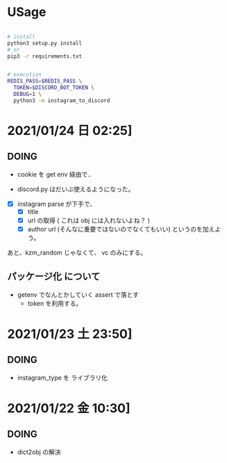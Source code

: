 # USage

```bash

# install
python3 setup.py install
# or
pip3 -r requirements.txt


# execution
REDIS_PASS=$REDIS_PASS \
  TOKEN=$DISCORD_BOT_TOKEN \
  DEBUG=1 \
  python3 -m instagram_to_discord
```

# 2021/01/24 日 02:25]

## DOING

- cookie を get env 経由で..

- discord.py はだいぶ使えるようになった。
- [x] instagram parse が下手で、
  - [x] title
  - [x] url の取得 ( これは obj には入れないよね？ )
  - [x] author url (そんなに重要ではないのでなくてもいい)
        というのを加えよう。

あと、kzm_random じゃなくて、 vc のみにする。

## パッケージ化 について

- getenv でなんとかしていく assert で落とす
  - token を利用する。

# 2021/01/23 土 23:50]

## DOING

- instagram_type を ライブラリ化

# 2021/01/22 金 10:30]

## DOING

- dict2obj の解決
